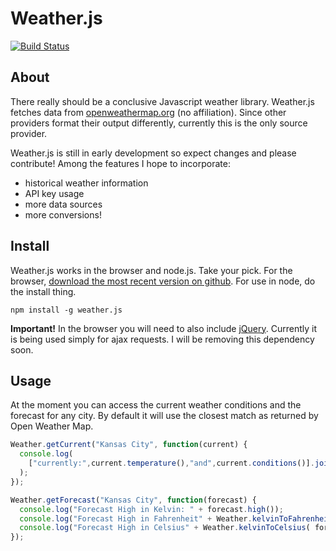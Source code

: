 Weather.js
==========

[![Build Status](https://secure.travis-ci.org/noazark/weather.png?branch=master)](https://travis-ci.org/noazark/weather)

## About

There really should be a conclusive Javascript weather library.
Weather.js fetches data from [openweathermap.org][] (no affiliation).
Since other providers format their output differently, currently this is
the only source provider.

Weather.js is still in early development so expect changes and please
contribute! Among the features I hope to incorporate:

-   historical weather information
-   API key usage
-   more data sources
-   more conversions!


## Install

Weather.js works in the browser and node.js. Take your pick. For the
browser, [download the most recent version on github][Weather.js]. For use in
node, do the install thing.

```
npm install -g weather.js
```

**Important!** In the browser you will need to also include [jQuery][].
Currently it is being used simply for ajax requests. I will be removing this
dependency soon.

## Usage

At the moment you can access the current weather conditions and the
forecast for any city. By default it will use the closest match as
returned by Open Weather Map.

```javascript
Weather.getCurrent("Kansas City", function(current) {
  console.log(
    ["currently:",current.temperature(),"and",current.conditions()].join(" ")
  );
});

Weather.getForecast("Kansas City", function(forecast) {
  console.log("Forecast High in Kelvin: " + forecast.high());
  console.log("Forecast High in Fahrenheit" + Weather.kelvinToFahrenheit( forecast.high() );
  console.log("Forecast High in Celsius" + Weather.kelvinToCelsius( forecast.high() );
});
```

[openweathermap.org]: http://openweathermap.org
[Weather.js]: http://github.com/noazark/weather
[jQuery]: http://jquery.com/
